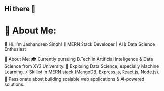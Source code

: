 ## Hi there 👋
# 💫 About Me:

👋 Hi, I'm Jashandeep Singh!
🚀 MERN Stack Developer | AI & Data Science Enthusiast

💫 About Me:
🎓 Currently pursuing B.Tech in Artificial Intelligence & Data Science from XYZ University.
🌱 Exploring Data Science, especially Machine Learning.
⚡ Skilled in MERN stack (MongoDB, Express.js, React.js, Node.js).
📝 Passionate about building scalable web applications & AI-powered solutions.
